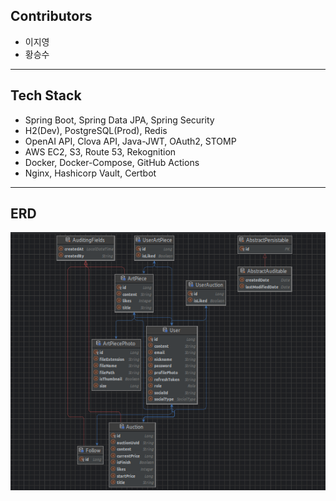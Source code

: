## Contributors
- 이지영
- 황승수

<hr/>

## Tech Stack
- Spring Boot, Spring Data JPA, Spring Security
- H2(Dev), PostgreSQL(Prod), Redis
- OpenAI API, Clova API, Java-JWT, OAuth2, STOMP
- AWS EC2, S3, Route 53, Rekognition
- Docker, Docker-Compose, GitHub Actions
- Nginx, Hashicorp Vault, Certbot

<hr/>

## ERD
![](document/artfolio_erd.png)
